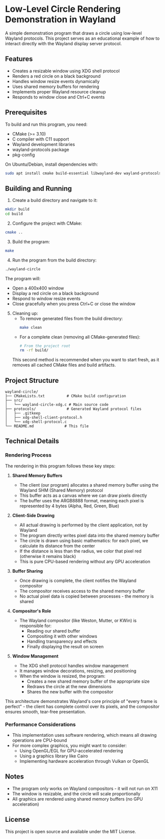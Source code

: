 # Low-Level Circle Rendering Demonstration in Wayland

A simple demonstration program that draws a circle using low-level Wayland protocols. This project serves as an educational example of how to interact directly with the Wayland display server protocol.

## Features

- Creates a resizable window using XDG shell protocol
- Renders a red circle on a black background
- Handles window resize events dynamically
- Uses shared memory buffers for rendering
- Implements proper Wayland resource cleanup
- Responds to window close and Ctrl+C events

## Prerequisites

To build and run this program, you need:

- CMake (>= 3.10)
- C compiler with C11 support
- Wayland development libraries
- wayland-protocols package
- pkg-config

On Ubuntu/Debian, install dependencies with:
```bash
sudo apt install cmake build-essential libwayland-dev wayland-protocols pkg-config
```

## Building and Running

1. Create a build directory and navigate to it:
```bash
mkdir build
cd build
```

2. Configure the project with CMake:
```bash
cmake ..
```

3. Build the program:
```bash
make
```

4. Run the program from the build directory:
```bash
./wayland-circle
```

The program will:
- Open a 400x400 window
- Display a red circle on a black background
- Respond to window resize events
- Close gracefully when you press Ctrl+C or close the window

5. Cleaning up:
   - To remove generated files from the build directory:
     ```bash
     make clean
     ```
   - For a complete clean (removing all CMake-generated files):
     ```bash
     # From the project root
     rm -rf build/
     ```
   This second method is recommended when you want to start fresh, as it removes all cached CMake files and build artifacts.

## Project Structure

```
wayland-circle/
├── CMakeLists.txt          # CMake build configuration
├── src/
│   └── wayland-circle-xdg.c # Main source code
├── protocols/              # Generated Wayland protocol files
│   ├── .gitkeep
│   ├── xdg-shell-client-protocol.h
│   └── xdg-shell-protocol.c
└── README.md              # This file
```

## Technical Details

### Rendering Process

The rendering in this program follows these key steps:

1. **Shared Memory Buffers**
   - The client (our program) allocates a shared memory buffer using the Wayland SHM (Shared Memory) protocol
   - This buffer acts as a canvas where we can draw pixels directly
   - The buffer uses the ARGB8888 format, meaning each pixel is represented by 4 bytes (Alpha, Red, Green, Blue)

2. **Client-Side Drawing**
   - All actual drawing is performed by the client application, not by Wayland
   - The program directly writes pixel data into the shared memory buffer
   - The circle is drawn using basic mathematics: for each pixel, we calculate its distance from the center
   - If the distance is less than the radius, we color that pixel red (otherwise it remains black)
   - This is pure CPU-based rendering without any GPU acceleration

3. **Buffer Sharing**
   - Once drawing is complete, the client notifies the Wayland compositor
   - The compositor receives access to the shared memory buffer
   - No actual pixel data is copied between processes - the memory is shared

4. **Compositor's Role**
   - The Wayland compositor (like Weston, Mutter, or KWin) is responsible for:
     - Reading our shared buffer
     - Compositing it with other windows
     - Handling transparency and effects
     - Finally displaying the result on screen

5. **Window Management**
   - The XDG shell protocol handles window management
   - It manages window decorations, resizing, and positioning
   - When the window is resized, the program:
     - Creates a new shared memory buffer of the appropriate size
     - Redraws the circle at the new dimensions
     - Shares the new buffer with the compositor

This architecture demonstrates Wayland's core principle of "every frame is perfect" - the client has complete control over its pixels, and the compositor ensures smooth, tear-free presentation.

### Performance Considerations

- This implementation uses software rendering, which means all drawing operations are CPU-bound
- For more complex graphics, you might want to consider:
  - Using OpenGL/EGL for GPU-accelerated rendering
  - Using a graphics library like Cairo
  - Implementing hardware acceleration through Vulkan or OpenGL

## Notes

- The program only works on Wayland compositors - it will not run on X11
- The window is resizable, and the circle will scale proportionally
- All graphics are rendered using shared memory buffers (no GPU acceleration)

## License

This project is open source and available under the MIT License.
